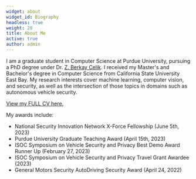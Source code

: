 ```yaml
---
widget: about
widget_id: Biography
headless: true
weight: 20
title: About Me
active: true
author: admin
---
```

I am a graduate student in Computer Science at Purdue University, pursuing a PhD degree under Dr. [Z. Berkay Celik](https://beerkay.github.io/).  I received my Master's and Bachelor's degree in Computer Science from California State University East Bay.  My research interests cover machine learning, computer vision, and security, as well as the intersection of those topics in domains such as autonomous vehicle security.

[View my FULL CV here.](assets/media/raymond_muller_cv.pdf)

My awards include:

-  National Security Innovation Network X-Force Fellowship (June 5th, 2023)
-  Purdue University Graduate Teaching Award (April 15th, 2023)
-  ISOC Symposium on Vehicle Security and Privacy Best Demo Award Runner Up (February 27, 2023)
-  ISOC Symposium on Vehicle Security and Privacy Travel Grant Awardee (2023)
-  General Motors Security AutoDriving Security Award (April 24, 2022)